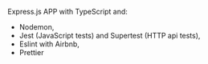 Express.js APP with TypeScript and:

- Nodemon,
- Jest (JavaScript tests) and Supertest (HTTP api tests),
- Eslint with Airbnb,
- Prettier
